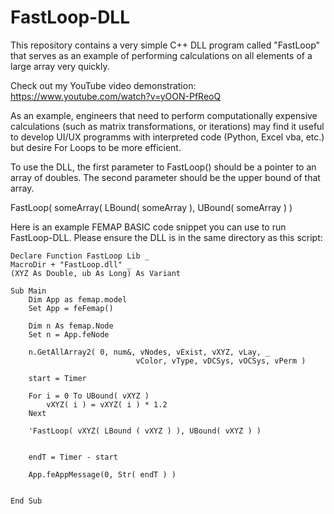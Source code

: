 # FastLoop-DLL
This repository contains a very simple C++ DLL program called "FastLoop" that serves as an example of performing calculations on all elements of a large array very quickly.

Check out my YouTube video demonstration:
https://www.youtube.com/watch?v=yOON-PfReoQ

As an example, engineers that need to perform computationally expensive calculations (such as matrix transformations, or iterations) may find it useful to develop UI/UX programms with interpreted code (Python, Excel vba, etc.) but desire For Loops to be more efficient.

To use the DLL, the first parameter to FastLoop() should be a pointer to an array of doubles. The second parameter should be the upper bound of that array.

FastLoop( someArray( LBound( someArray ), UBound( someArray ) )


Here is an example FEMAP BASIC code snippet you can use to run FastLoop-DLL. Please ensure the DLL is in the same directory as this script:

```
Declare Function FastLoop Lib _
MacroDir + "FastLoop.dll" _
(XYZ As Double, ub As Long) As Variant

Sub Main
    Dim App as femap.model
    Set App = feFemap()

	Dim n As femap.Node
	Set n = App.feNode

	n.GetAllArray2( 0, num&, vNodes, vExist, vXYZ, vLay, _
							vColor, vType, vDCSys, vOCSys, vPerm )

    start = Timer

	For i = 0 To UBound( vXYZ )
		vXYZ( i ) = vXYZ( i ) * 1.2
	Next

	'FastLoop( vXYZ( LBound ( vXYZ ) ), UBound( vXYZ ) )


	endT = Timer - start

    App.feAppMessage(0, Str( endT ) )


End Sub
```

